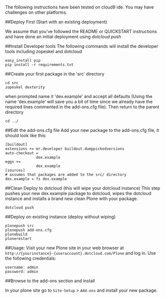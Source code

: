 The following instructions have been tested on cloud9 ide. 
You may have challenges on other platforms.


##Deploy First (Start with an existing deployment)

We assume that you've followed the README or QUICKSTART instructions and have done
an initial deployment using *dotcloud push*

##Install Developer tools
The following commands will install the developer tools including zopeskel and dotcloud

    easy_install pip
    pip install -r requirements.txt

##Create your first package in the 'src' directory

    cd src
    zopeskel dexterity
    

when prompted name it 'dex.example' and accept all defaults
(Using the name 'dex.example' will save you a bit of time
since we already have the required lines commented in
the add-ons.cfg file). Then return to the parent directory

    cd ../
    
##Edit the add-ons.cfg file
Add your new package to the add-ons.cfg file, it should look like this:

    [buildout]
    extensions += mr.developer buildout.dumppickedversions
    auto-checkout = 
                  dex.example
    eggs += 
                  dex.example
    [sources]
    # assumes that packages are added to the src/ directory
    dex.example = fs dex.example


##Clean Deploy to dotcloud (this will wipe your dotcloud instance)
This step pushes your new dex.example package to dotcloud,
wipes the dotcloud instance and installs a brand new clean
Plone with your package.

    dotcloud push
    
##Deploy on existing instance (deploy without wiping)

    plonepush src
    plonepush add-ons.cfg
    plonebuild
    plonerestart
    
##Usage:
Visit your new Plone site in your web browser at
`http://{yourinstance}-{useraccount}.dotcloud.com/Plone` and log in.
Use the following credentials:

    username: admin
    password: admin

##Browse to the add-ons section and install

In your plone site go to `Site-Setup` > `Add-ons` and install your new package.

